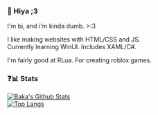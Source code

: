 ### 👋 Hiya ;3

I'm bi, and i'm kinda dumb. >:3

I like making websites with HTML/CSS and JS.  
Currently learning WinUI. Includes XAML/C#.  
  
I'm fairly good at RLua. For creating roblox games.

### ❓📊 Stats
[![Baka's Github Stats](https://github-readme-stats.vercel.app/api?username=haiku-balls&show_icons=true)](https://github.com/anuraghazra/github-readme-stats)  
[![Top Langs](https://github-readme-stats.vercel.app/api/top-langs/?username=haiku-balls&layout=compact)](https://github.com/anuraghazra/github-readme-stats)
